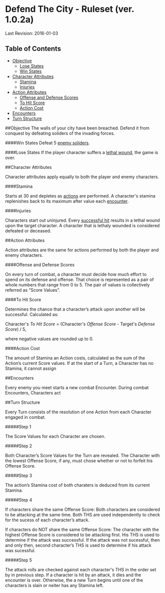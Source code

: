 # Defend The City - Ruleset (ver. 1.0.2a)
Last Revision: 2016-01-03

## Table of Contents
- [Objective](#objective)
    - [Lose States](#lose-states)
    - [Win States](#win-states)
- [Character Attributes](#character-attributes)
  - [Stamina](#stamina)
  - [Injuries](#injuries)
- [Action Attributes](#action-attributes)
  - [Offense and Defense Scores](#offense-and-defense-scores)
  - [To Hit Score](#to-hit-score)
  - [Action Cost](#action-cost)
- [Encounters](#encounters)
- [Turn Structure](#turn-structure)
 

##Objective
The walls of your city have been breached. Defend it from conquest by defeating soliders of the invading forces.

####Win States
Defeat 5 [enemy soliders](#encounters).

####Lose States
If the player character suffers a [lethal wound](#injuries), the game is over.

##Character Attributes

Character attributes apply equally to both the player and enemy characters.

####Stamina

Starts at 30 and depletes as [actions](#action-attributes) are performed. A character's stamina replenishes back to its maximum after value each [encounter](#encounters). 

####Injuries

Characters start out uninjured. 
Every [successful hit](#to-hit-score) results in a lethal wound upon the target character.
A character that is lethaly wounded is considered defeated or deceased.

##Action Attributes

Action attributes are the same for actions performed by both the player and enemy characters.

####Offense and Defense Scores

On every turn of combat, a character must decide how much effort to spend on its defense and offense. That choice is represented as a pair of whole numbers that range from 0 to 5. The pair of values is collectively referred as “Score Values”.

####To Hit Score

Determines the chance that a character’s attack upon another will be successful. Calculated as: 

Character's *To Hit Score* = (Character's *Offense Score* - Target's *Defense Score*) / 5,

where negative values are rounded up to 0.

####Action Cost

The amount of Stamina an Action costs, calculated as the sum of the Action’s current Score values. If at the start of a Turn, a Character has no Stamina, it cannot assign

##Encounters

Every enemy you meet starts a new combat Encounter. During combat Encounters, Characters act

##Turn Structure

Every Turn consists of the resolution of one Action from each Character engaged in combat.

#####Step 1

The Score Values for each Character are chosen.

#####Step 2

Both Character’s Score Values for the Turn are revealed. 
The Character with the lowest Offense Score, if any, must chose whether or not to forfeit his Offense Score.

#####Step 3

The action’s Stamina cost of both charaters is deduced from its current Stamina.

#####Step 4

If characters share the same Offense Score:
Both characters are considered to be attacking at the same time. 
Both THS are used independently to check for the sucess of each character’s attack.

If characters do NOT share the same Offense Score:
The character with the highest Offense Score is considered to be attacking first. 
His THS is used to determine if the attack was successful. 
If the attack was not sucessful, then and only then, second character’s THS is used to determine if his attack was sucessful. 

#####Step 5

The attack rolls are checked against each character's THS in the order set by in previous step.
If a character is hit by an attack, it dies and the encounter is over. 
Otherwise, the a new Turn begins until one of the characters is slain or neiter has any Stamina left.

